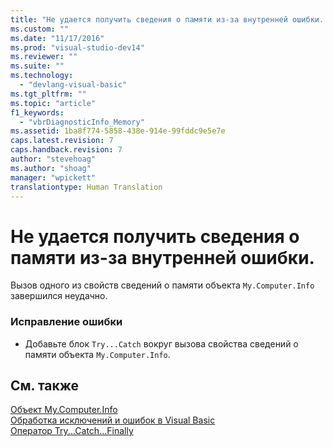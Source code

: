 ```yaml
---
title: "Не удается получить сведения о памяти из-за внутренней ошибки. | Microsoft Docs"
ms.custom: ""
ms.date: "11/17/2016"
ms.prod: "visual-studio-dev14"
ms.reviewer: ""
ms.suite: ""
ms.technology: 
  - "devlang-visual-basic"
ms.tgt_pltfrm: ""
ms.topic: "article"
f1_keywords: 
  - "vbrDiagnosticInfo_Memory"
ms.assetid: 1ba8f774-5858-438e-914e-99fddc9e5e7e
caps.latest.revision: 7
caps.handback.revision: 7
author: "stevehoag"
ms.author: "shoag"
manager: "wpickett"
translationtype: Human Translation
---
```

# Не удается получить сведения о памяти из-за внутренней ошибки.
Вызов одного из свойств сведений о памяти объекта `My.Computer.Info` завершился неудачно.  
  
### Исправление ошибки  
  
-   Добавьте блок `Try...Catch` вокруг вызова свойства сведений о памяти объекта `My.Computer.Info`.  
  
## См. также  
 [Объект My.Computer.Info](../../visual-basic/language-reference/objects/my-computer-info-object.md)   
 [Обработка исключений и ошибок в Visual Basic](http://msdn.microsoft.com/ru-ru/3e351e73-cf23-40ab-8b60-05794160529e)   
 [Оператор Try...Catch...Finally](../../visual-basic/language-reference/statements/try-catch-finally-statement.md)